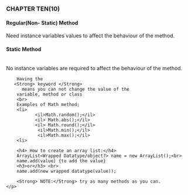 <!DOCTYPE HTML>
 <html>
  <body>
  <h3>CHAPTER TEN(10)</h3>
    <p>
       <h4> Regular(Non- Static) Method </h4>
        Need instance variables values to affect the behaviour of the method.
        <br>
        <h4>Static Method</h4><br>
        No instance variables are required to affect the behaviour of the method.

        Having the
       <Strong> keyword </Strong> 
          means you can not change the value of the 
        variable, method or class
        <br>
        Examples of Math method;
        <li>
               <il>Math.random();</il>
               <il> Math.abs();</il>
               <il> Math.round();</il>
                <il>Math.min();</il>
                <il>Math.max();</il>
        <li>

        <h4> How to create an array list:</h4>
        ArrayList<Wrapped Datatype/object?> name = new ArrayList();<br>
        name.add(value) {to add the value}
        <h3>or</h3> <br>
        name.add(new wrapped datatype(value));

        <Strong> NOTE:</Strong> try as many methods as you can.
    </p>
  </body>
 </html>